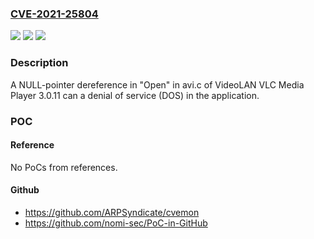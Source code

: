 ### [CVE-2021-25804](https://cve.mitre.org/cgi-bin/cvename.cgi?name=CVE-2021-25804)
![](https://img.shields.io/static/v1?label=Product&message=n%2Fa&color=blue)
![](https://img.shields.io/static/v1?label=Version&message=n%2Fa&color=blue)
![](https://img.shields.io/static/v1?label=Vulnerability&message=n%2Fa&color=brighgreen)

### Description

A NULL-pointer dereference in "Open" in avi.c of VideoLAN VLC Media Player 3.0.11 can a denial of service (DOS) in the application.

### POC

#### Reference
No PoCs from references.

#### Github
- https://github.com/ARPSyndicate/cvemon
- https://github.com/nomi-sec/PoC-in-GitHub

